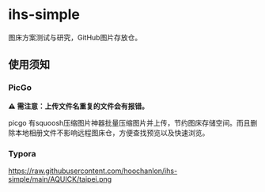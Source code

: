 # ihs-simple
图床方案测试与研究，GitHub图片存放仓。

## 使用须知

### PicGo

**⚠️ 需注意：上传文件名重复的文件会有报错。**

picgo 有squoosh压缩图片神器批量压缩图片并上传，节约图床存储空间。而且删除本地相册文件不影响远程图床仓，方便查找预览以及快速浏览。

### Typora

https://raw.githubusercontent.com/hoochanlon/ihs-simple/main/AQUICK/taipei.png

